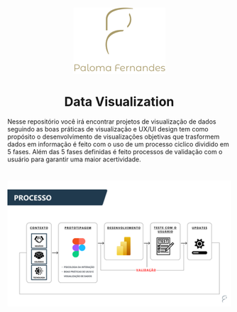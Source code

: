<h1 align="center">
<img src="https://raw.githubusercontent.com/palomafersants/dataviz/main/imagens/paloma.png"/>
</h1>


<h1 align="center">Data Visualization</h1>


Nesse repositório você irá encontrar projetos de visualização de dados seguindo as boas práticas de visualização e UX/UI design tem como propósito o desenvolvimento de visualizações objetivas que trasformem dados em informação é feito com o uso de um processo ciclico dividido em 5 fases. Além das 5 fases definidas é feito processos de validação com o usuário para garantir uma maior acertividade.


<h1 align="center">
<img src="https://raw.githubusercontent.com/palomafersants/dataviz/main/imagens/process.png"/>
</h1>





